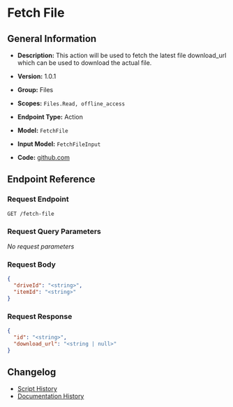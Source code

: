 <!-- BEGIN GENERATED CONTENT -->
# Fetch File

## General Information

- **Description:** This action will be used to fetch the latest file download_url which can be used to download the actual file.

- **Version:** 1.0.1
- **Group:** Files
- **Scopes:** `Files.Read, offline_access`
- **Endpoint Type:** Action
- **Model:** `FetchFile`
- **Input Model:** `FetchFileInput`
- **Code:** [github.com](https://github.com/NangoHQ/integration-templates/tree/main/integrations/one-drive/actions/fetch-file.ts)


## Endpoint Reference

### Request Endpoint

`GET /fetch-file`

### Request Query Parameters

_No request parameters_

### Request Body

```json
{
  "driveId": "<string>",
  "itemId": "<string>"
}
```

### Request Response

```json
{
  "id": "<string>",
  "download_url": "<string | null>"
}
```

## Changelog

- [Script History](https://github.com/NangoHQ/integration-templates/commits/main/integrations/one-drive/actions/fetch-file.ts)
- [Documentation History](https://github.com/NangoHQ/integration-templates/commits/main/integrations/one-drive/actions/fetch-file.md)

<!-- END  GENERATED CONTENT -->

